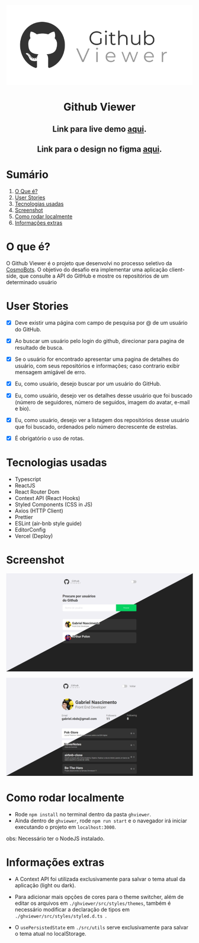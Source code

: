 <p align="center">
  <img src="./ghviewer/src/assets/logo.svg">
</p>
<h1 align="center">Github Viewer</h1>

<h2 align="center">Link para live demo <a href="https://github-viewer.now.sh/">aqui</a>.
<h2 align="center">Link para o design no figma <a href="https://github-viewer.now.sh/">aqui</a>.

# Sumário

1. [O Que é?](#o-que-é)
2. [User Stories](#user-stories)
3. [Tecnologias usadas](#tecnologias-usadas)
4. [Screenshot](#screenshot)
5. [Como rodar localmente](#como-rodar-localmente)
6. [Informações extras](#informações-extras)

# O que é?

O Github Viewer é o projeto que desenvolvi no processo seletivo da <a href="https://cosmobots.io/">CosmoBots</a>. O objetivo do desafio era implementar uma aplicação client-side, que consulte a API do GitHub e mostre os repositórios de um determinado usuário

# User Stories

-   [x] Deve existir uma página com campo de pesquisa por @ de um usuário do GitHub.

-   [x] Ao buscar um usuário pelo login do github, direcionar para pagina de resultado de busca.

-   [x] Se o usuário for encontrado apresentar uma pagina de detalhes do usuário, com seus repositórios e informações; caso contrario exibir mensagem amigável de erro.

-   [x] Eu, como usuário, desejo buscar por um usuário do GitHub.

-   [x] Eu, como usuário, desejo ver os detalhes desse usuário que foi buscado (número de seguidores, número de seguidos, imagem do avatar, e-mail e bio).

-   [x] Eu, como usuário, desejo ver a listagem dos repositórios desse usuário que foi buscado, ordenados pelo número decrescente de estrelas.

-   [x] É obrigatório o uso de rotas.

# Tecnologias usadas

- Typescript
- ReactJS
- React Router Dom
- Context API (React Hooks)
- Styled Components (CSS in JS)
- Axios (HTTP Client)
- Prettier
- ESLint (air-bnb style guide)
- EditorConfig
- Vercel (Deploy)

# Screenshot

<p align="center">
  <img src="./assets/HomeScreenshot.png" width="800px">
</p>
<p align="center">
  <img src="./assets/DetailsScreenshot.png" width="800px">
</p>

# Como rodar localmente

- Rode `npm install` no terminal dentro da pasta `ghviewer`.
- Ainda dentro de `ghviewer`, rode `npm run start` e o navegador irá iniciar executando o projeto em `localhost:3000`.

obs: Necessário ter o NodeJS instalado.

# Informações extras

- A Context API foi utilizada exclusivamente para salvar o tema atual da aplicação (light ou dark).

- Para adicionar mais opções de cores para o theme switcher, além de editar os arquivos em `./ghviewer/src/styles/themes`, também é necessário modificar a declaração de tipos em `./ghviewer/src/styles/styled.d.ts `.

- O `usePersistedState` em `./src/utils` serve exclusivamente para salvar o tema atual no localStorage.